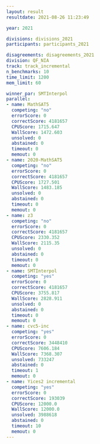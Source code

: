 ```yaml
---
layout: result
resultdate: 2021-08-26 11:23:49

year: 2021

divisions: divisions_2021
participants: participants_2021

disagreements: disagreements_2021
division: QF_NIA
track: track_incremental
n_benchmarks: 10
time_limit: 1200
mem_limit: 60

winner_par: SMTInterpol
parallel:
- name: MathSAT5
  competing: "no"
  errorScore: 0
  correctScore: 4181657
  CPUScore: 1715.647
  WallScore: 1472.603
  unsolved: 0
  abstained: 0
  timeout: 0
  memout: 0
- name: 2020-MathSAT5
  competing: "no"
  errorScore: 0
  correctScore: 4181657
  CPUScore: 1727.501
  WallScore: 1483.185
  unsolved: 0
  abstained: 0
  timeout: 0
  memout: 0
- name: z3
  competing: "no"
  errorScore: 0
  correctScore: 4181657
  CPUScore: 2330.352
  WallScore: 2115.35
  unsolved: 0
  abstained: 0
  timeout: 0
  memout: 0
- name: SMTInterpol
  competing: "yes"
  errorScore: 0
  correctScore: 4181657
  CPUScore: 3755.817
  WallScore: 2828.911
  unsolved: 0
  abstained: 0
  timeout: 0
  memout: 0
- name: cvc5-inc
  competing: "yes"
  errorScore: 0
  correctScore: 3448410
  CPUScore: 7606.184
  WallScore: 7368.307
  unsolved: 733247
  abstained: 0
  timeout: 1
  memout: 0
- name: Yices2 incremental
  competing: "yes"
  errorScore: 0
  correctScore: 193039
  CPUScore: 12000.0
  WallScore: 12000.0
  unsolved: 3988618
  abstained: 0
  timeout: 10
  memout: 0
---
```

